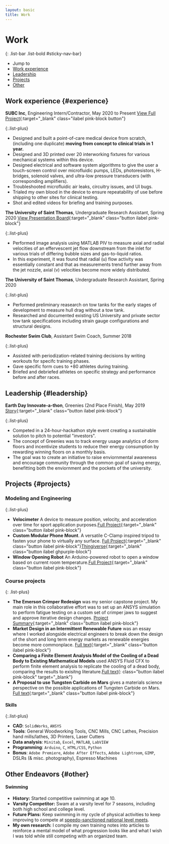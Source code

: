 ```yaml
---
layout: basic
title: Work
---
```


# Work

{: .list-bar .list-bold #sticky-nav-bar}
- Jump to
- [Work experience](#experience)
- [Leadership](#leadership)
- [Projects](#projects)
- [Other](#other)

## Work experience {#experience}

**SUBC Inc**, Engineering Intern/Contractor, May 2020 to Present [View Full Project](/2021/06/29/PlateletThrombometer.html){:target="_blank" class="ilabel pink-block button"}

{:.list-plus}
- Designed and built a point-of-care medical device from scratch, (including one duplicate) <strong>moving from concept to clinical trials in 1 year.</strong>
- Designed and 3D printed over 20 interworking fixtures for various mechanical systems within this device.
- Designed electrical and software system algorithms to give the user a touch-screen control over microfluidic pumps, LEDs, photoresistors, H-bridges, solenoid valves, and ultra-low pressure transducers (with corresponding amplifiers).
- Troubleshooted microfluidic air leaks, circuitry issues, and UI bugs.
- Trialed my own blood in the device to ensure repeatability of use before shipping to other sites for clinical testing.
- Shot and edited videos for briefing and training purposes.

**The University of Saint Thomas**, Undergraduate Research Assistant, Spring 2020 [View Presentation Board](\edu\InquiryPoster.PNG){:target="_blank" class="button ilabel pink-block"}

{:.list-plus}
- Performed image analysis using MATLAB PIV to measure axial and radial velocities of an effervescent jet flow downstream from the inlet for various trials of differing bubble sizes and gas-to-liquid ratios.
- In this experiment, it was found that radial (u) flow activity was essentially constant and that as measurements trend further away from the jet nozzle, axial (v) velocities become more widely distributed.



**The University of Saint Thomas**, Undergraduate Research Assistant, Spring 2020

{:.list-plus}
- Performed preliminary reasearch on tow tanks for the early stages of development to measure hull drag without a tow tank.
- Researched and documented existing US University and private sector tow tank specifications including strain gauge configurations and structural designs.

**Rochester Swim Club**, Assistant Swim Coach, Summer 2018

{:.list-plus}
- Assisted with periodization-related training decisions by writing workouts for specifc training phases.
- Gave specific form cues to +80 athletes during training.
- Briefed and debriefed athletes on specific strategy and performance before and after races.


## Leadership {#leadership}

**Earth Day Innovate-a-thon**, Greenies (2nd Place Finish), May 2019 [Story](https://news.stthomas.edu/earth-day-innovate-a-thon-creates-sustainable-ideas){:target="_blank" class="button ilabel pink-block"}

{:.list-plus}
- Competed in a 24-hour-hackathon style event creating a sustainable solution to pitch to potential "investors".
- The concept of Greenies was to track energy usage analytics of dorm floors and incentivize students to reduce their energy consumption by rewarding winning floors on a monthly basis.
- The goal was to create an initiative to raise enviornmental awareness and encourage community through the common goal of saving energy, benefitting both the enviornment and the pockets of the university.
## Projects {#projects}

### Modeling and Engineering

{:.list-plus}
- **Velocimeter** A device to measure position, velocity, and acceleration over time for sport application purposes.[Full Project](/2021/05/30/Velocimeter.html){:target="_blank" class="button ilabel pink-block"}
- **Custom Modular Phone Mount**. A versatile C-Clamp inspired tripod to fasten your phone to virtually any surface. [Full Project](/2021/03/09/PhoneMount.html){:target="_blank" class="button ilabel pink-block"}[Thingiverse](https://www.thingiverse.com/thing:4853769){:target="_blank" class="button ilabel ghpurple-block"}
- **Window Opening Robot** An Arduino-powered robot to open a window based on current room temperature.[Full Project](/2020/10/13/WindowOpeningRobot.html){:target="_blank" class="button ilabel pink-block"}

### Course projects

{: .list-plus}
- **The Emerson Crimper Redesign** was my senior capstone project. My main role in this collaborative effort was to set up an ANSYS simulation to perform fatigue testing on a custom set of crimper jaws to suggest and approve iterative design changes. [Project Summary](\edu\SeniorDesignProject.pdf){:target="_blank" class="button ilabel pink-block"}
- **Market Design in an Intermittent Renewable Future** was an essay where I worked alongside electrical engineers to break down the design of the short and long term energy markets as renewable energies become more commonplace. [Full text](\edu\ETLS744.pdf){:target="_blank" class="button ilabel pink-block"}
- **Comparing a Finite Element Analysis Model of the Cooling of a Dead Body to Existing Mathematical Models** used ANSYS Fluid CFX to perform finite element analysis to replicate the cooling of a dead body, comparing the results to exisitng literature.[Full text](\edu\HeatTransferFinalProject.pdf){: class="button ilabel pink-block" target="_blank"}
- **A Proposal to use Tungsten Carbide on Mars** gives a materials science perspective on the possible applications of Tungsten Carbide on Mars. [Full text](\edu\MaterialsEssay.pdf){:target="_blank" class="button ilabel pink-block"}

#### Skills

{:.list-plus}
- **CAD**: `SolidWorks`, `ANSYS`
- **Tools**: General Woodworking Tools, CNC Mills, CNC Lathes, Precision hand mills/lathes, 3D Printers, Laser Cutters
- **Data analysis**: `Minitab`, `Excel`, `MATLAB`, `LabVIEW`
- **Programming**: `Arduino`, `C`, `HTML/CSS`, `Python`
- **Bonus**: `Adobe Premiere`, `Adobe After Effects`, `Adobe Lightroom`, `GIMP`, DSLRs (& misc. photography), Espresso Machines


## Other Endeavors {#other}

#### Swimming

- **History:** Started competitive swimming at age 10.
- **Varsity Competitor:** Swam at a varsity level for 7 seasons, including both high school and college level.
- **Future Plans:** Keep swimming in my cycle of physical activities to keep improving to compete at <a href="https://www.usaswimming.org/events">speedo-sanctioned national level meets</a>.
- **My own research:** I compile my own training notes into articles to reinforce a mental model of what progression looks like and what I wish I was told while still competing with an organized team.

<script src="/styles/sticky.js" type="text/javascript"></script>